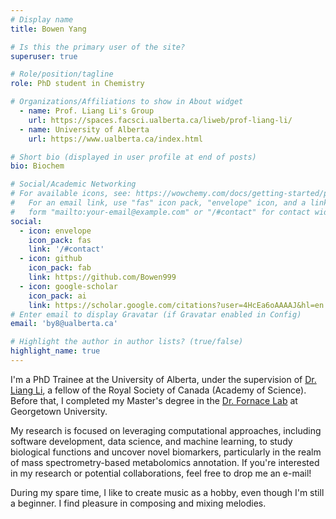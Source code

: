 ```yaml
---
# Display name
title: Bowen Yang

# Is this the primary user of the site?
superuser: true

# Role/position/tagline
role: PhD student in Chemistry

# Organizations/Affiliations to show in About widget
  - name: Prof. Liang Li's Group 
    url: https://spaces.facsci.ualberta.ca/liweb/prof-liang-li/
  - name: University of Alberta 
    url: https://www.ualberta.ca/index.html

# Short bio (displayed in user profile at end of posts)
bio: Biochem

# Social/Academic Networking
# For available icons, see: https://wowchemy.com/docs/getting-started/page-builder/#icons
#   For an email link, use "fas" icon pack, "envelope" icon, and a link in the
#   form "mailto:your-email@example.com" or "/#contact" for contact widget.
social:
  - icon: envelope
    icon_pack: fas
    link: '/#contact'
  - icon: github
    icon_pack: fab
    link: https://github.com/Bowen999
  - icon: google-scholar
    icon_pack: ai
    link: https://scholar.google.com/citations?user=4HcEa6oAAAAJ&hl=en
# Enter email to display Gravatar (if Gravatar enabled in Config)
email: 'by8@ualberta.ca'

# Highlight the author in author lists? (true/false)
highlight_name: true
---
```

I'm a PhD Trainee at the University of Alberta, under the supervision of [Dr. Liang Li](https://spaces.facsci.ualberta.ca/liweb/prof-liang-li/), a fellow of the Royal Society of Canada (Academy of Science). Before that, I completed my Master's degree in the [Dr. Fornace Lab](https://fornacelab.georgetown.edu) at Georgetown University.

My research is focused on leveraging computational approaches, including software development, data science, and machine learning, to study biological functions and uncover novel biomarkers, particularly in the realm of mass spectrometry-based metabolomics annotation. If you're interested in my research or potential collaborations, feel free to drop me an e-mail!

During my spare time, I like to create music as a hobby, even though I'm still a beginner. I find pleasure in composing and mixing melodies.



